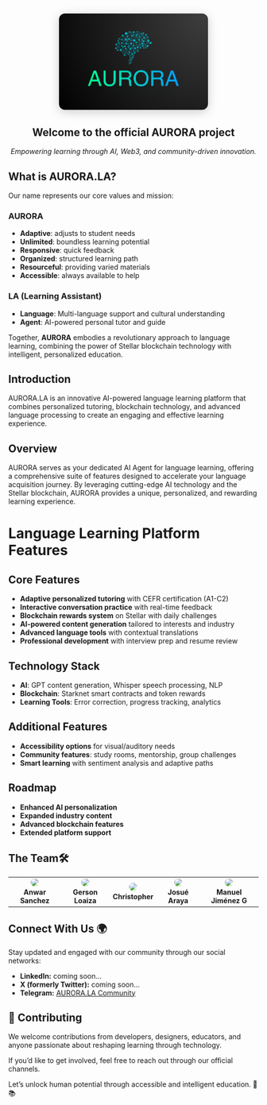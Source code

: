 <p align="center">
  <img src="./AURORA8.png" alt="AURORA Logo" width="300" style="border-radius: 12px; box-shadow: 0px 4px 20px rgba(0, 0, 0, 0.2);">
</p>

<h2 align="center">Welcome to the official AURORA project</h2>

<p align="center">
  <em>Empowering learning through AI, Web3, and community-driven innovation.</em>
</p>
      <h2>What is AURORA.LA?</h2>
      <p>Our name represents our core values and mission:</p>
      <h3>AURORA</h3>
      <ul>
        <li><strong>Adaptive</strong>: adjusts to student needs</li>
        <li><strong>Unlimited</strong>: boundless learning potential</li>
        <li><strong>Responsive</strong>: quick feedback</li>
        <li><strong>Organized</strong>: structured learning path</li>
        <li><strong>Resourceful</strong>: providing varied materials</li>
        <li><strong>Accessible</strong>: always available to help</li>
      </ul>
      <h3>LA (Learning Assistant)</h3>
      <ul>
        <li><strong>Language</strong>: Multi-language support and cultural understanding</li>
        <li><strong>Agent</strong>: AI-powered personal tutor and guide</li>
      </ul>
      <p>Together, <strong>AURORA</strong> embodies a revolutionary approach to language learning, combining the power of Stellar blockchain technology with intelligent, personalized education.</p>
    </td>
  </tr>
</table>

## Introduction  
AURORA.LA is an innovative AI-powered language learning platform that combines personalized tutoring, blockchain technology, and advanced language processing to create an engaging and effective learning experience.

## Overview  
AURORA serves as your dedicated AI Agent for language learning, offering a comprehensive suite of features designed to accelerate your language acquisition journey. By leveraging cutting-edge AI technology and the Stellar blockchain, AURORA provides a unique, personalized, and rewarding learning experience.
# Language Learning Platform Features

## Core Features
- **Adaptive personalized tutoring** with CEFR certification (A1-C2)
- **Interactive conversation practice** with real-time feedback
- **Blockchain rewards system** on Stellar with daily challenges
- **AI-powered content generation** tailored to interests and industry
- **Advanced language tools** with contextual translations
- **Professional development** with interview prep and resume review

## Technology Stack
- **AI**: GPT content generation, Whisper speech processing, NLP
- **Blockchain**: Starknet smart contracts and token rewards
- **Learning Tools**: Error correction, progress tracking, analytics

## Additional Features
- **Accessibility options** for visual/auditory needs
- **Community features**: study rooms, mentorship, group challenges
- **Smart learning** with sentiment analysis and adaptive paths

## Roadmap
- **Enhanced AI personalization**
- **Expanded industry content**
- **Advanced blockchain features**
- **Extended platform support**

## The Team🛠️

<table align="center">
  <tr>
    <td align="center">
      <a href="(https://github.com/zleypner)">
        <img src="https://github.com/zleypner.png" width="100" style="border-radius:50%" />
      </a>
      <br/>
      <strong>Anwar Sanchez</strong>
    </td>
    <td align="center">
      <a href="https://github.com/Gerson2102">
        <img src="https://github.com/Gerson2102.png" width="100" style="border-radius:50%" />
      </a>
      <br/>
      <strong>Gerson Loaiza</strong>
    </td>
    <td align="center">
      <a href="https://github.com/ChrisFernandezVivas">
        <img src="https://github.com/ChrisFernandezVivas.png" width="100" style="border-radius:50%" />
      </a>
      <br/>
      <strong>Christopher </strong>
    </td>
     <td align="center">
      <a href="https://github.com/Josue19-08">
        <img src="https://github.com/Josue19-08.png" width="100" style="border-radius:50%" />
      </a>
      <br/>
      <strong>Josué Araya</strong>
    </td>
    <td align="center">
      <a href="https://github.com/ManuelJG1999">
        <img src="https://github.com/ManuelJG1999.png" width="100" style="border-radius:50%" />
      </a>
      <br/>
      <strong>Manuel Jiménez G</strong>
    </td>
  </tr>
</table>

## Connect With Us 🌍

Stay updated and engaged with our community through our social networks:

- **LinkedIn:** coming soon...
- **X (formerly Twitter):** coming soon...
- **Telegram:** [AURORA.LA Community](https://t.me/+kU23GZ7H1bhmY2Yx)

## 🤝 Contributing

We welcome contributions from developers, designers, educators, and anyone passionate about reshaping learning through technology.

If you’d like to get involved, feel free to reach out through our official channels.

Let’s unlock human potential through accessible and intelligent education. 🚀📚
